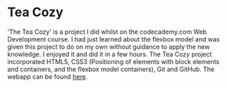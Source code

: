 # Tea Cozy
'The Tea Cozy' is a project I did whilst on the codecademy.com Web Development course. I had just learned about the flexbox model and was given this project to do on my own without guidance to apply the new knowledge. I enjoyed it and did it in a few hours. 
The Tea Cozy project incorporated HTML5, CSS3 (Positioning of elements with block elements and containers, and the flexbox model containers), Git and GitHub.
 The webapp can be found [here](https://sarahduncan.github.io/the-tea-cozy/).
